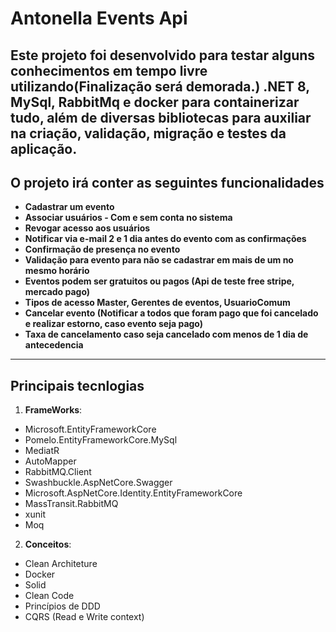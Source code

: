# Antonella Events Api

Este projeto foi desenvolvido para testar alguns conhecimentos em tempo livre utilizando(Finalização será demorada.) **.NET 8**, **MySql**, **RabbitMq** e docker para containerizar tudo, além de diversas bibliotecas para auxiliar na criação, validação, migração e testes da aplicação.
---
## O projeto irá conter as seguintes funcionalidades

- **Cadastrar um evento**
- **Associar usuários - Com e sem conta no sistema**
- **Revogar acesso aos usuários**
- **Notificar via e-mail 2 e 1 dia antes do evento com as confirmações**
- **Confirmação de presença no evento**
- **Validação para evento para não se cadastrar em mais de um no mesmo horário**
- **Eventos podem ser gratuitos ou pagos (Api de teste free stripe, mercado pago)**
- **Tipos de acesso Master, Gerentes de eventos, UsuarioComum**
- **Cancelar evento (Notificar a todos que foram pago que foi cancelado e realizar estorno, caso evento seja pago)**
- **Taxa de cancelamento caso seja cancelado com menos de 1 dia de antecedencia**
---

## Principais tecnlogias
1. **FrameWorks**:
  - Microsoft.EntityFrameworkCore
  - Pomelo.EntityFrameworkCore.MySql
  - MediatR  
  - AutoMapper 
  - RabbitMQ.Client
  - Swashbuckle.AspNetCore.Swagger
  - Microsoft.AspNetCore.Identity.EntityFrameworkCore
  - MassTransit.RabbitMQ 
  - xunit  
  - Moq

2. **Conceitos**:
  - Clean Architeture
  - Docker
  - Solid
  - Clean Code
  - Princípios de DDD
  - CQRS (Read e Write context)
